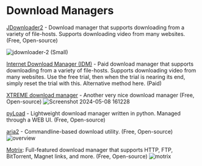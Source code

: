 # Download Managers

[JDownloader2](https://jdownloader.org/jdownloader2) - Download manager that supports downloading from a variety of file-hosts. Supports downloading video from many websites. (Free, Open-source)

![jdownloader-2 (Small)](https://github.com/Entree3k/Useful-Software/assets/28127566/8e2b171f-51b3-432a-a6a4-7be511dbbd5d)

[Internet Download Manager (IDM)](https://internetdownloadmanager.com/) - Paid download manager that supports downloading from a variety of file-hosts. Supports downloading video from many websites. Use the free trial, then when the trial is nearing its end, simply reset the trial with this. Alternative method here. (Paid)

[XTREME download manager](https://xtremedownloadmanager.com/) - Another very nice download manager (Free, Open-source)
![Screenshot 2024-05-08 161228](https://github.com/Entree3k/Useful-Software/assets/28127566/5c33e58a-5b2a-4006-9b4d-bd8cd7ab860b)

[pyLoad](https://pyload.net/) - Lightweight download manager written in python. Managed through a WEB UI. (Free, Open-source)

[aria2](https://aria2.github.io/) - Commandline-based download utility. (Free, Open-source)
![overview](https://github.com/Entree3k/Useful-Software/assets/28127566/c2f5ba49-5394-49bc-a065-3bb18c611e38)

[Motrix](https://motrix.app/): Full-featured download manager that supports HTTP, FTP, BitTorrent, Magnet links, and more. (Free, Open-source)
![motrix](https://github.com/Entree3k/Useful-Software/assets/28127566/0c223a98-a5a9-4cb8-9a9f-9f283e09a67c)
